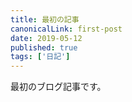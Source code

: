 ```yaml
---
title: 最初の記事
canonicalLink: first-post
date: 2019-05-12
published: true
tags: ['日記']
---
```


最初のブログ記事です。
